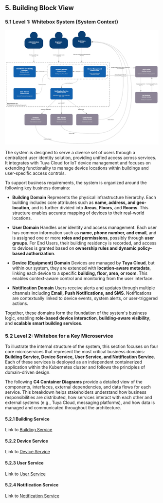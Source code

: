 
## 5. Building Block View

### 5.1 Level 1: Whitebox System (System Context)

![SmartHomeIoT](../Img/C4-Context.Details.drawio.png)

The system is designed to serve a diverse set of users through a centralized user identity solution, providing unified access across services. It integrates with Tuya Cloud for IoT device management and focuses on extending functionality to manage device locations within buildings and user-specific access controls.

To support business requirements, the system is organized around the following key business domains:

- **Building Domain**
Represents the physical infrastructure hierarchy. Each building includes core attributes such as **name, address, and geo-location**, and is further divided into **Areas**, **Floors**, and **Rooms**. This structure enables accurate mapping of devices to their real-world locations.

- **User Domain**
Handles user identity and access management. Each user has common information such as **name, phone number, and email**, and is assigned one or more **roles and permissions**, possibly through **user groups**. For End Users, their building residency is recorded, and access to devices is granted based on **ownership rules and dynamic policy-based authorization**.

- **Device (Equipment) Domain** 
Devices are managed by **Tuya Cloud**, but within our system, they are extended with **location-aware metadata**, linking each device to a specific **building, floor, area, or room**. This enables context-aware control and monitoring from the user interface.

- **Notification Domain**
Users receive alerts and updates through multiple channels including **Email, Push Notifications, and SMS**. Notifications are contextually linked to device events, system alerts, or user-triggered actions.

Together, these domains form the foundation of the system's business logic, enabling **role-based device interaction**, **building-aware visibility**, and **scalable smart building services**.

### 5.2 Level 2: Whitebox for a Key Microservice

To illustrate the internal structure of the system, this section focuses on four core microservices that represent the most critical business domains: **Building Service, Device Service, User Service, and Notification Service**. Each of these services is deployed as an independent containerized application within the Kubernetes cluster and follows the principles of domain-driven design.

The following **C4 Container Diagrams** provide a detailed view of the components, interfaces, external dependencies, and data flows for each service. This breakdown helps stakeholders understand how business responsibilities are distributed, how services interact with each other and external systems (e.g., Tuya Cloud, messaging platforms), and how data is managed and communicated throughout the architecture.

#### 5.2.1 Building Service

Link to [Building Service](./Building-Service.md)

#### 5.2.2 Device Service

Link to [Device Service](./Device-Service.md)

#### 5.2.3 User Service 

Link to [User Service](./User-Service.md)

#### 5.2.4 Notification Service 

Link to [Notification Service](./Notification-Service.md)

